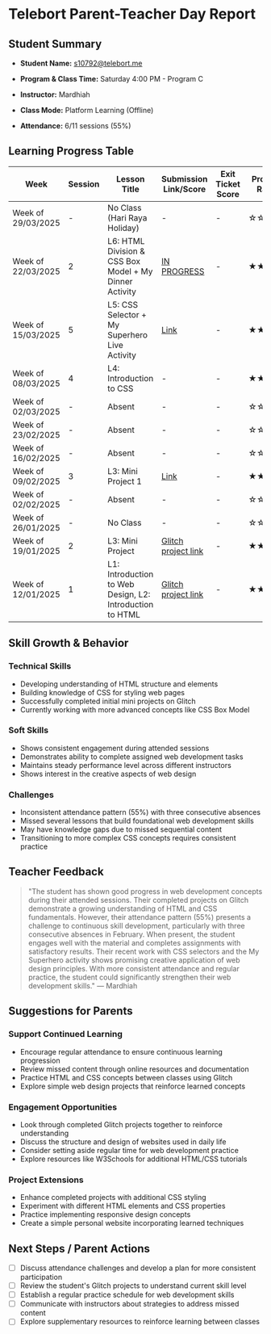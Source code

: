 # Telebort Parent-Teacher Day Report

## Student Summary

- **Student Name:** s10792@telebort.me

- **Program & Class Time:** Saturday 4:00 PM - Program C

- **Instructor:** Mardhiah 

- **Class Mode:** Platform Learning (Offline)

- **Attendance:** 6/11 sessions (55%)


## Learning Progress Table

| Week | Session | Lesson Title | Submission Link/Score | Exit Ticket Score | Progress Rating |
|------|---------|-------------|----------------------|-------------------|-----------------|
| Week of 29/03/2025 | - | No Class (Hari Raya Holiday) | - | - | ☆☆☆☆☆ |
| Week of 22/03/2025 | 2 | L6: HTML Division & CSS Box Model + My Dinner Activity | [IN PROGRESS](https://glitch.com/@s25378) | - | ★★★☆☆ |
| Week of 15/03/2025 | 5 | L5: CSS Selector + My Superhero Live Activity | [Link](https://glitch.com/@s25378) | - | ★★★☆☆ |
| Week of 08/03/2025 | 4 | L4: Introduction to CSS | - | - | ★★★☆☆ |
| Week of 02/03/2025 | - | Absent | - | - | ☆☆☆☆☆ |
| Week of 23/02/2025 | - | Absent | - | - | ☆☆☆☆☆ |
| Week of 16/02/2025 | - | Absent | - | - | ☆☆☆☆☆ |
| Week of 09/02/2025 | 3 | L3: Mini Project 1 | [Link](https://glitch.com/@s25378) | - | ★★★☆☆ |
| Week of 02/02/2025 | - | Absent | - | - | ☆☆☆☆☆ |
| Week of 26/01/2025 | - | No Class | - | - | ☆☆☆☆☆ |
| Week of 19/01/2025 | 2 | L3: Mini Project | [Glitch project link](https://glitch.com/@s25378) | - | ★★★☆☆ |
| Week of 12/01/2025 | 1 | L1: Introduction to Web Design, L2: Introduction to HTML | [Glitch project link](https://glitch.com/@s25378) | - | ★★★☆☆ |

## Skill Growth & Behavior

### Technical Skills
- Developing understanding of HTML structure and elements
- Building knowledge of CSS for styling web pages
- Successfully completed initial mini projects on Glitch
- Currently working with more advanced concepts like CSS Box Model

### Soft Skills
- Shows consistent engagement during attended sessions
- Demonstrates ability to complete assigned web development tasks
- Maintains steady performance level across different instructors
- Shows interest in the creative aspects of web design

### Challenges
- Inconsistent attendance pattern (55%) with three consecutive absences
- Missed several lessons that build foundational web development skills
- May have knowledge gaps due to missed sequential content
- Transitioning to more complex CSS concepts requires consistent practice

## Teacher Feedback
> "The student has shown good progress in web development concepts during their attended sessions. Their completed projects on Glitch demonstrate a growing understanding of HTML and CSS fundamentals. However, their attendance pattern (55%) presents a challenge to continuous skill development, particularly with three consecutive absences in February. When present, the student engages well with the material and completes assignments with satisfactory results. Their recent work with CSS selectors and the My Superhero activity shows promising creative application of web design principles. With more consistent attendance and regular practice, the student could significantly strengthen their web development skills." — Mardhiah

## Suggestions for Parents

### Support Continued Learning
- Encourage regular attendance to ensure continuous learning progression
- Review missed content through online resources and documentation
- Practice HTML and CSS concepts between classes using Glitch
- Explore simple web design projects that reinforce learned concepts

### Engagement Opportunities
- Look through completed Glitch projects together to reinforce understanding
- Discuss the structure and design of websites used in daily life
- Consider setting aside regular time for web development practice
- Explore resources like W3Schools for additional HTML/CSS tutorials

### Project Extensions
- Enhance completed projects with additional CSS styling
- Experiment with different HTML elements and CSS properties
- Practice implementing responsive design concepts
- Create a simple personal website incorporating learned techniques

## Next Steps / Parent Actions
- [ ] Discuss attendance challenges and develop a plan for more consistent participation
- [ ] Review the student's Glitch projects to understand current skill level
- [ ] Establish a regular practice schedule for web development skills
- [ ] Communicate with instructors about strategies to address missed content
- [ ] Explore supplementary resources to reinforce learning between classes
